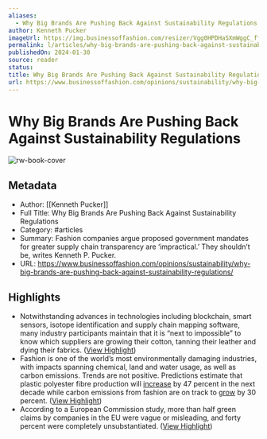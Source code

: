 ```yaml
---
aliases:
  - Why Big Brands Are Pushing Back Against Sustainability Regulations
author: Kenneth Pucker
imageUrl: https://img.businessoffashion.com/resizer/Vgg0HPDHaSXmWggC_ffcZSyzzd8=/1200x630/filters:format(jpg):quality(70):focal(837x460:847x470)/cloudfront-eu-central-1.images.arcpublishing.com/businessoffashion/GITGQ4IZ6NHQBCVLJJCLREDOHE.jpg
permalink: l/articles/why-big-brands-are-pushing-back-against-sustainability-regulations
publishedOn: 2024-01-30
source: reader
status: 
title: Why Big Brands Are Pushing Back Against Sustainability Regulations
url: https://www.businessoffashion.com/opinions/sustainability/why-big-brands-are-pushing-back-against-sustainability-regulations/
---
```

# Why Big Brands Are Pushing Back Against Sustainability Regulations

![rw-book-cover](https://img.businessoffashion.com/resizer/Vgg0HPDHaSXmWggC_ffcZSyzzd8=/1200x630/filters:format(jpg):quality(70):focal(837x460:847x470)/cloudfront-eu-central-1.images.arcpublishing.com/businessoffashion/GITGQ4IZ6NHQBCVLJJCLREDOHE.jpg)

## Metadata

- Author: [[Kenneth Pucker]]
- Full Title: Why Big Brands Are Pushing Back Against Sustainability Regulations
- Category: #articles
- Summary: Fashion companies argue proposed government mandates for greater supply chain transparency are ‘impractical.’ They shouldn’t be, writes Kenneth P. Pucker.
- URL: https://www.businessoffashion.com/opinions/sustainability/why-big-brands-are-pushing-back-against-sustainability-regulations/

## Highlights

- Notwithstanding advances in technologies including blockchain, smart sensors, isotope identification and supply chain mapping software, many industry participants maintain that it is “next to impossible” to know which suppliers are growing their cotton, tanning their leather and dying their fabrics. ([View Highlight](https://read.readwise.io/read/01hnd6wh4e707ge1dmdsyvbd1n))
- Fashion is one of the world’s most environmentally damaging industries, with impacts spanning chemical, land and water usage, as well as carbon emissions. Trends are not positive. Predictions estimate that plastic polyester fibre production will [increase](https://www.bloomberg.com/graphics/2022-fashion-industry-environmental-impact/?sref=fnjoKOAK) by 47 percent in the next decade while carbon emissions from fashion are on track to [grow](https://www.mckinsey.com/industries/retail/our-insights/fashion-on-climate) by 30 percent. ([View Highlight](https://read.readwise.io/read/01hnd6y678bmaqyhwcrkgxmtey))
- According to a European Commission study, more than half green claims by companies in the EU were vague or misleading, and forty percent were completely unsubstantiated. ([View Highlight](https://read.readwise.io/read/01hnd70vgcwg6zt1jwy4gvxs7h))
